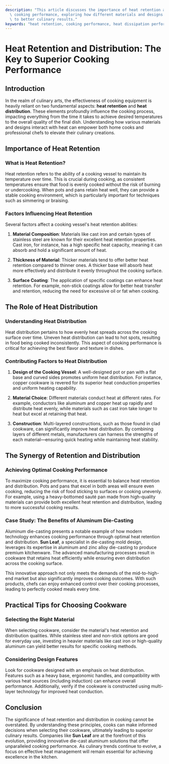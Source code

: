 ```yaml
---
description: "This article discusses the importance of heat retention and distribution in enhancing\
  \ cooking performance, exploring how different materials and designs contribute\
  \ to better culinary results."
keywords: "heat retention, cooking performance, heat dissipation performance, die casting process"
---
```

# Heat Retention and Distribution: The Key to Superior Cooking Performance

## Introduction

In the realm of culinary arts, the effectiveness of cooking equipment is heavily reliant on two fundamental aspects: **heat retention** and **heat distribution**. These elements profoundly influence the cooking process, impacting everything from the time it takes to achieve desired temperatures to the overall quality of the final dish. Understanding how various materials and designs interact with heat can empower both home cooks and professional chefs to elevate their culinary creations.

## Importance of Heat Retention

### What is Heat Retention?

Heat retention refers to the ability of a cooking vessel to maintain its temperature over time. This is crucial during cooking, as consistent temperatures ensure that food is evenly cooked without the risk of burning or undercooking. When pots and pans retain heat well, they can provide a stable cooking environment, which is particularly important for techniques such as simmering or braising.

### Factors Influencing Heat Retention

Several factors affect a cooking vessel's heat retention abilities:

1. **Material Composition**: Materials like cast iron and certain types of stainless steel are known for their excellent heat retention properties. Cast iron, for instance, has a high specific heat capacity, meaning it can absorb and hold a significant amount of heat.

2. **Thickness of Material**: Thicker materials tend to offer better heat retention compared to thinner ones. A thicker base will absorb heat more effectively and distribute it evenly throughout the cooking surface.

3. **Surface Coating**: The application of specific coatings can enhance heat retention. For example, non-stick coatings allow for better heat transfer and retention, reducing the need for excessive oil or fat when cooking.

## The Role of Heat Distribution

### Understanding Heat Distribution

Heat distribution pertains to how evenly heat spreads across the cooking surface over time. Uneven heat distribution can lead to hot spots, resulting in food being cooked inconsistently. This aspect of cooking performance is critical for achieving the best flavor and texture in dishes.

### Contributing Factors to Heat Distribution

1. **Design of the Cooking Vessel**: A well-designed pot or pan with a flat base and curved sides promotes uniform heat distribution. For instance, copper cookware is revered for its superior heat conduction properties and uniform heating capability.

2. **Material Choice**: Different materials conduct heat at different rates. For example, conductors like aluminum and copper heat up rapidly and distribute heat evenly, while materials such as cast iron take longer to heat but excel at retaining that heat.

3. **Construction**: Multi-layered constructions, such as those found in clad cookware, can significantly improve heat distribution. By combining layers of different metals, manufacturers can harness the strengths of each material—ensuring quick heating while maintaining heat stability.

## The Synergy of Retention and Distribution

### Achieving Optimal Cooking Performance

To maximize cooking performance, it is essential to balance heat retention and distribution. Pots and pans that excel in both areas will ensure even cooking, reducing the risk of food sticking to surfaces or cooking unevenly. For example, using a heavy-bottomed sauté pan made from high-quality materials can provide both excellent heat retention and distribution, leading to more successful cooking results.

### Case Study: The Benefits of Aluminum Die-Casting

Aluminum die-casting presents a notable example of how modern technology enhances cooking performance through optimal heat retention and distribution. **Sun Leaf**, a specialist in die-casting mold design, leverages its expertise in aluminum and zinc alloy die-casting to produce premium kitchenware. The advanced manufacturing processes result in cookware that retains heat efficiently while ensuring even distribution across the cooking surface.

This innovative approach not only meets the demands of the mid-to-high-end market but also significantly improves cooking outcomes. With such products, chefs can enjoy enhanced control over their cooking processes, leading to perfectly cooked meals every time.

## Practical Tips for Choosing Cookware

### Selecting the Right Material

When selecting cookware, consider the material's heat retention and distribution qualities. While stainless steel and non-stick options are good for everyday use, investing in heavier materials like cast iron or high-quality aluminum can yield better results for specific cooking methods.

### Considering Design Features

Look for cookware designed with an emphasis on heat distribution. Features such as a heavy base, ergonomic handles, and compatibility with various heat sources (including induction) can enhance overall performance. Additionally, verify if the cookware is constructed using multi-layer technology for improved heat conduction.

## Conclusion

The significance of heat retention and distribution in cooking cannot be overstated. By understanding these principles, cooks can make informed decisions when selecting their cookware, ultimately leading to superior culinary results. Companies like **Sun Leaf** are at the forefront of this evolution, providing innovative die-cast aluminum solutions that offer unparalleled cooking performance. As culinary trends continue to evolve, a focus on effective heat management will remain essential for achieving excellence in the kitchen.

